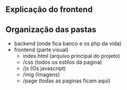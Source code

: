 ## Explicação do frontend

## Organização das pastas
 - backend (onde fica banco e os php da vida)
 - frontend (parte visual)
    - index.html (arquivo principal do projeto)
    - /css (todos os estilos da pagina)
    - /js (Os javascript)
    - /img (Imagens)
    - /page (todas as paginas ficam aqui)


